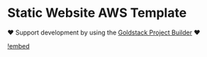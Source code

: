 # Static Website AWS Template

❤️ Support development by using the [Goldstack Project Builder](https://goldstack.party) ❤️

[!embed](../../../docs/docs/templates/static-website-aws/index.md)
